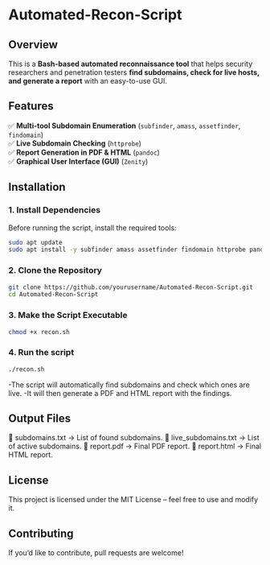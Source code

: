 # Automated-Recon-Script
## Overview  
This is a **Bash-based automated reconnaissance tool** that helps security researchers and penetration testers **find subdomains, check for live hosts, and generate a report** with an easy-to-use GUI.

## Features  
✅ **Multi-tool Subdomain Enumeration** (`subfinder`, `amass`, `assetfinder`, `findomain`)  
✅ **Live Subdomain Checking** (`httprobe`)  
✅ **Report Generation in PDF & HTML** (`pandoc`)  
✅ **Graphical User Interface (GUI)** (`Zenity`)  

## Installation  
### **1. Install Dependencies**
Before running the script, install the required tools:  
```bash
sudo apt update
sudo apt install -y subfinder amass assetfinder findomain httprobe pandoc zenity
```
### **2. Clone the Repository**
```bash
git clone https://github.com/yourusername/Automated-Recon-Script.git
cd Automated-Recon-Script
```
### **3. Make the Script Executable**
```bash
chmod +x recon.sh
```
### **4. Run the script**
```bash
./recon.sh
```
-The script will automatically find subdomains and check which ones are live.
-It will then generate a PDF and HTML report with the findings.

## Output Files
📄 subdomains.txt → List of found subdomains.
📄 live_subdomains.txt → List of active subdomains.
📄 report.pdf → Final PDF report.
📄 report.html → Final HTML report.

## License
This project is licensed under the MIT License – feel free to use and modify it.

## Contributing
If you’d like to contribute, pull requests are welcome!
